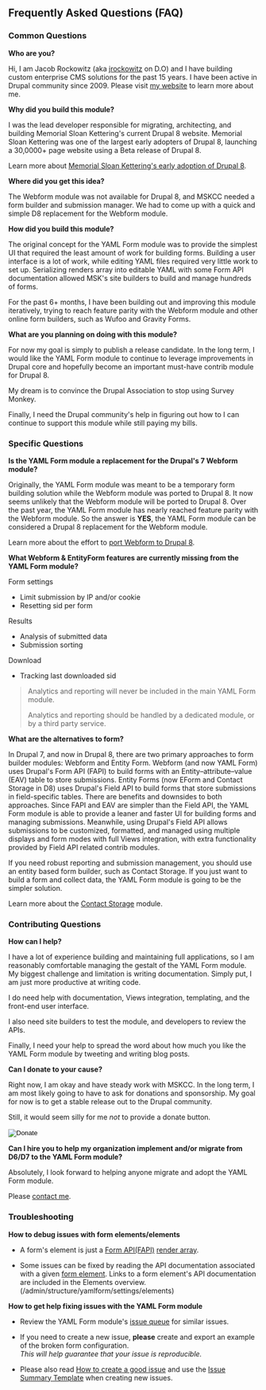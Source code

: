 Frequently Asked Questions (FAQ)
--------------------------------

### Common Questions

**Who are you?**

Hi, I am Jacob Rockowitz (aka [jrockowitz](https://www.drupal.org/u/jrockowitz) on D.O)
and I have building custom enterprise CMS solutions for the past 15 years.
I have been active in Drupal community since 2009. Please visit 
[my website](http://thebigbluehouse.com)
to learn more about me.

**Why did you build this module?**

I was the lead developer responsible for migrating, architecting, and building 
Memorial Sloan Kettering's current Drupal 8 website.  Memorial Sloan Kettering
was one of the largest early adopters of Drupal 8, launching a 30,0000+ page
website using a Beta release of Drupal 8.

Learn more about [Memorial Sloan Kettering's early adoption of Drupal 8](https://events.drupal.org/losangeles2015/sessions/adventures-drupal-8-how-memorial-sloan-kettering-made-leap-enterprise-d8).

**Where did you get this idea?**

The Webform module was not available for Drupal 8, and MSKCC needed a form builder
and submission manager. We had to come up with a quick and simple D8 replacement
for the Webform module. 

**How did you build this module?**

The original concept for the YAML Form module was to provide the simplest UI that required the least amount of work for building forms. Building a user interface
is a lot of work, while editing YAML files required very little work to set up.
Serializing renders array into editable YAML with some Form API documentation 
allowed MSK's site builders to build and manage hundreds of forms.

For the past 6+ months, I have been building out and improving this 
module iteratively, trying to reach feature parity with the Webform module and other online 
form builders, such as Wufoo and Gravity Forms.

**What are you planning on doing with this module?**

For now my goal is simply to publish a release candidate. In the long term,
I would like the YAML Form module to continue to leverage improvements in Drupal
core and hopefully become an important must-have contrib module for Drupal 8. 

My dream is to convince the Drupal Association to stop using Survey Monkey.

Finally, I need the Drupal community's help in figuring out how to I can
continue to support this module while still paying my bills.

### Specific Questions

**Is the YAML Form module a replacement for the Drupal's 7 Webform module?**

Originally, the YAML Form module was meant to be a temporary form building 
solution while the Webform module was ported to Drupal 8. It now seems unlikely 
that the Webform module will be ported to Drupal 8. Over the past year, the 
YAML Form module has nearly reached feature parity with the Webform module. So 
the answer is **YES**, the YAML Form module can be considered a Drupal 8 
replacement for the Webform module.

Learn more about the effort to [port Webform to Drupal 8](https://www.drupal.org/node/2075941).

**What Webform & EntityForm features are currently missing from the YAML Form module?**

Form settings 

- Limit submission by IP and/or cookie
- Resetting sid per form

Results

- Analysis of submitted data
- Submission sorting

Download

- Tracking last downloaded sid

> Analytics and reporting will never be included in the main YAML Form module. 
>
> Analytics and reporting should be handled by a dedicated module, or by a third party service.

**What are the alternatives to form?**

In Drupal 7, and now in Drupal 8, there are two primary approaches to form builder 
modules: Webform and Entity Form. Webform (and now YAML Form) uses Drupal's 
Form API (FAPI) to build forms with an Entity–attribute–value (EAV) table to 
store submissions. Entity Forms (now EForm and Contact Storage in D8) uses 
Drupal's Field API to build forms that store submissions in field-specific 
tables. There are benefits and downsides to both approaches. Since 
FAPI and EAV are simpler than the Field API, the YAML Form module is able to 
provide a leaner and faster UI for building forms and managing submissions. 
Meanwhile, using Drupal's Field API allows submissions to be customized, 
formatted, and managed using multiple displays and form modes with full Views 
integration, with extra functionality provided by Field API related 
contrib modules.

If you need robust reporting and submission management, you should use an 
entity based form builder, such as Contact Storage. If you just want to build a 
form and collect data, the YAML Form module is going to be the simpler solution. 

Learn more about the [Contact Storage](https://www.drupal.org/project/contact_storage) module.


### Contributing Questions

**How can I help?**

I have a lot of experience building and maintaining full applications, so I 
am reasonably comfortable managing the gestalt of the YAML Form module. My 
biggest challenge and limitation is writing documentation. Simply put, I am 
just more productive at writing code.

I do need help with documentation, Views integration, templating, and the 
front-end user interface.

I also need site builders to test the module, and developers to review the APIs. 

Finally, I need your help to spread the word about how much you like the 
YAML Form module by tweeting and writing blog posts.

**Can I donate to your cause?**

Right now, I am okay and have steady work with MSKCC. In the long term, I am 
most likely going to have to ask for donations and sponsorship. My goal for now is to get a stable release out to the Drupal community.

Still, it would seem silly for me _not_ to provide a donate button. 

<form action="https://www.paypal.com/cgi-bin/webscr" method="post" target="_top">
<input type="hidden" name="cmd" value="_s-xclick" />
<input type="hidden" name="hosted_button_id" value="QWY4GWMGNQ9RN" />
<input type="image" src="https://www.paypal.com/en_US/i/btn/btn_donate_LG.gif" border="0" name="submit" title="PayPal - The safer, easier way to pay online!" alt="Donate" />
<img alt="" border="0" src="https://www.paypal.com/en_US/i/scr/pixel.gif" width="1" height="1" />
</form>


**Can I hire you to help my organization implement and/or migrate from D6/D7 to 
the YAML Form module?**

Absolutely, I look forward to helping anyone migrate and adopt the YAML Form 
module.

Please [contact me](https://www.drupal.org/user/371407/contact).


### Troubleshooting

**How to debug issues with form elements/elements**

- A form's element is just a [Form API(FAPI)](https://www.drupal.org/node/37775)
  [render array](https://www.drupal.org/developing/api/8/render/arrays). 

- Some issues can be fixed by reading the API documentation associated 
  with a given [form element](https://api.drupal.org/api/drupal/core%21lib%21Drupal%21Core%21Render%21Element%21FormElement.php/class/FormElement/8).
  Links to a form element's API documentation are included in the Elements 
  overview. (/admin/structure/yamlform/settings/elements)

**How to get help fixing issues with the YAML Form module**

- Review the YAML Form module's [issue queue](https://www.drupal.org/project/issues/yamlform) 
  for similar issues.

- If you need to create a new issue, **please** create and export an example of 
  the broken form configuration.   
  _This will help guarantee that your issue is reproducible._  

- Please also read [How to create a good issue](https://www.drupal.org/issue-queue/how-to)
  and use the [Issue Summary Template](https://www.drupal.org/node/1155816)
  when creating new issues.
